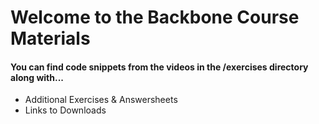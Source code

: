 # Welcome to the Backbone Course Materials
#### You can find code snippets from the videos in the /exercises directory along with...
- Additional Exercises & Answersheets
- Links to Downloads
